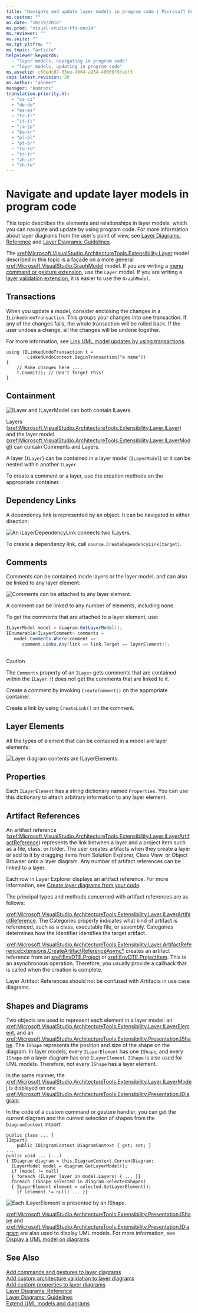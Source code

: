 ```yaml
---
title: "Navigate and update layer models in program code | Microsoft Docs"
ms.custom: ""
ms.date: "10/19/2016"
ms.prod: "visual-studio-tfs-dev14"
ms.reviewer: ""
ms.suite: ""
ms.tgt_pltfrm: ""
ms.topic: "article"
helpviewer_keywords: 
  - "layer models, navigating in program code"
  - "layer models, updating in program code"
ms.assetid: c60edc87-33ee-4964-a954-40069f9febf3
caps.latest.revision: 20
ms.author: "ahomer"
manager: "kamrani"
translation.priority.ht: 
  - "cs-cz"
  - "de-de"
  - "es-es"
  - "fr-fr"
  - "it-it"
  - "ja-jp"
  - "ko-kr"
  - "pl-pl"
  - "pt-br"
  - "ru-ru"
  - "tr-tr"
  - "zh-cn"
  - "zh-tw"
---
```

# Navigate and update layer models in program code
This topic describes the elements and relationships in layer models, which you can navigate and update by using program code. For more information about layer diagrams from the user's point of view, see [Layer Diagrams: Reference](../modeling/layer-diagrams--reference.md) and [Layer Diagrams: Guidelines](../modeling/layer-diagrams--guidelines.md).  
  
 The <xref:Microsoft.VisualStudio.ArchitectureTools.Extensibility.Layer> model described in this topic is a façade on a more general <xref:Microsoft.VisualStudio.GraphModel> model. If you are writing a [menu command or gesture extension](../modeling/add-commands-and-gestures-to-layer-diagrams.md), use the `Layer` model. If you are writing a [layer validation extension](../modeling/add-custom-architecture-validation-to-layer-diagrams.md), it is easier to use the `GraphModel`.  
  
## Transactions  
 When you update a model, consider enclosing the changes in a `ILinkedUndoTransaction`. This groups your changes into one transaction. If any of the changes fails, the whole transaction will be rolled back. If the user undoes a change, all the changes will be undone together.  
  
 For more information, see [Link UML model updates by using transactions](../modeling/link-uml-model-updates-by-using-transactions.md).  
  
```  
using (ILinkedUndoTransaction t =  
        LinkedUndoContext.BeginTransaction("a name"))  
{   
    // Make changes here ....  
    t.Commit(); // Don't forget this!  
}  
```  
  
## Containment  
 ![ILayer and ILayerModel can both contain ILayers.](../modeling/media/layerapi_containment.png "LayerApi_Containment")  
  
 Layers (<xref:Microsoft.VisualStudio.ArchitectureTools.Extensibility.Layer.ILayer>) and the layer model (<xref:Microsoft.VisualStudio.ArchitectureTools.Extensibility.Layer.ILayerModel>) can contain Comments and Layers.  
  
 A layer (`ILayer`) can be contained in a layer model (`ILayerModel`) or it can be nested within another `ILayer`.  
  
 To create a comment or a layer, use the creation methods on the appropriate container.  
  
## Dependency Links  
 A dependency link is represented by an object. It can be navigated in either direction:  
  
 ![An ILayerDependencyLink connects two ILayers.](../modeling/media/layerapi_dependency.png "LayerApi_Dependency")  
  
 To create a dependency link, call `source.CreateDependencyLink(target)`.  
  
## Comments  
 Comments can be contained inside layers or the layer model, and can also be linked to any layer element:  
  
 ![Comments can be attached to any layer element.](../modeling/media/layerapi_comments.png "LayerApi_Comments")  
  
 A comment can be linked to any number of elements, including none.  
  
 To get the comments that are attached to a layer element, use:  
  
```c#  
ILayerModel model = diagram.GetLayerModel();   
IEnumerable<ILayerComment> comments =   
   model.Comments.Where(comment =>   
      comment.Links.Any(link => link.Target == layerElement));  
  
```  
  
> [!CAUTION]
>  The `Comments` property of an `ILayer` gets comments that are contained within the `ILayer`. It does not get the comments that are linked to it.  
  
 Create a comment by invoking `CreateComment()` on the appropriate container.  
  
 Create a link by using `CreateLink()` on the comment.  
  
## Layer Elements  
 All the types of element that can be contained in a model are layer elements:  
  
 ![Layer diagram contents are ILayerElements.](../modeling/media/layerapi_layerelements.png "LayerApi_LayerElements")  
  
## Properties  
 Each `ILayerElement` has a string dictionary named `Properties`. You can use this dictionary to attach arbitrary information to any layer element.  
  
## Artifact References  
 An artifact reference (<xref:Microsoft.VisualStudio.ArchitectureTools.Extensibility.Layer.ILayerArtifactReference>) represents the link between a layer and a project item such as a file, class, or folder. The user creates artifacts when they create a layer or add to it by dragging items from Solution Explorer, Class View, or Object Browser onto a layer diagram. Any number of artifact references can be linked to a layer.  
  
 Each row in Layer Explorer displays an artifact reference. For more information, see [Create layer diagrams from your code](../modeling/create-layer-diagrams-from-your-code.md).  
  
 The principal types and methods concerned with artifact references are as follows:  
  
 <xref:Microsoft.VisualStudio.ArchitectureTools.Extensibility.Layer.ILayerArtifactReference>. The Categories property indicates what kind of artifact is referenced, such as a class, executable file, or assembly. Categories determines how the Identifier identifies the target artifact.  
  
 <xref:Microsoft.VisualStudio.ArchitectureTools.Extensibility.Layer.ArtifactReferenceExtensions.CreateArtifactReferenceAsync*> creates an artifact reference from an <xref:EnvDTE.Project> or <xref:EnvDTE.ProjectItem>. This is an asynchronous operation. Therefore, you usually provide a callback that is called when the creation is complete.  
  
 Layer Artifact References should not be confused with Artifacts in use case diagrams.  
  
## Shapes and Diagrams  
 Two objects are used to represent each element in a layer model: an <xref:Microsoft.VisualStudio.ArchitectureTools.Extensibility.Layer.ILayerElement>, and an <xref:Microsoft.VisualStudio.ArchitectureTools.Extensibility.Presentation.IShape>. The `IShape` represents the position and size of the shape on the diagram. In layer models, every `ILayerElement` has one `IShape`, and every `IShape` on a layer diagram has one `ILayerElement`. `IShape` is also used for UML models. Therefore, not every `IShape` has a layer element.  
  
 In the same manner, the <xref:Microsoft.VisualStudio.ArchitectureTools.Extensibility.Layer.ILayerModel> is displayed on one <xref:Microsoft.VisualStudio.ArchitectureTools.Extensibility.Presentation.IDiagram>.  
  
 In the code of a custom command or gesture handler, you can get the current diagram and the current selection of shapes from the `DiagramContext` import:  
  
```  
public class ... {  
[Import]  
    public IDiagramContext DiagramContext { get; set; }  
...  
public void ... (...)   
{ IDiagram diagram = this.DiagramContext.CurrentDiagram;  
  ILayerModel model = diagram.GetLayerModel();  
  if (model != null)  
  { foreach (ILayer layer in model.Layers) { ... }}  
  foreach (IShape selected in diagram.SelectedShapes)  
  { ILayerElement element = selected.GetLayerElement();  
    if (element != null) ... }}  
```  
  
 ![Each ILayerElement is presented by an IShape.](../modeling/media/layerapi_shapes.png "LayerApi_Shapes")  
  
 <xref:Microsoft.VisualStudio.ArchitectureTools.Extensibility.Presentation.IShape> and <xref:Microsoft.VisualStudio.ArchitectureTools.Extensibility.Presentation.IDiagram> are also used to display UML models. For more information, see [Display a UML model on diagrams](../modeling/display-a-uml-model-on-diagrams.md).  
  
## See Also  
 [Add commands and gestures to layer diagrams](../modeling/add-commands-and-gestures-to-layer-diagrams.md)   
 [Add custom architecture validation to layer diagrams](../modeling/add-custom-architecture-validation-to-layer-diagrams.md)   
 [Add custom properties to layer diagrams](../modeling/add-custom-properties-to-layer-diagrams.md)   
 [Layer Diagrams: Reference](../modeling/layer-diagrams--reference.md)   
 [Layer Diagrams: Guidelines](../modeling/layer-diagrams--guidelines.md)   
 [Extend UML models and diagrams](../modeling/extend-uml-models-and-diagrams.md)